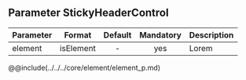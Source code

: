 ## Parameter StickyHeaderControl
|	Parameter			|			Format			|	Default					|	Mandatory	|	Description				| 
|		---				|			---				|	:---:					|	:---:		|		---					|
|	element	|	<dt>isElement	|	-	|	yes	|	Lorem	|


@@include(../../../core/element/element_p.md) 